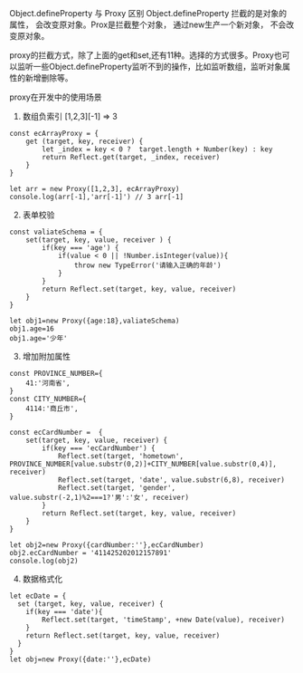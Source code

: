 Object.defineProperty 与 Proxy 区别
Object.defineProperty 拦截的是对象的属性， 会改变原对象。Prox是拦截整个对象， 通过new生产一个新对象， 不会改变原对象。

proxy的拦截方式，除了上面的get和set,还有11种。选择的方式很多。Proxy也可以监听一些Object.defineProperty监听不到的操作，比如监听数组，监听对象属性的新增删除等。

proxy在开发中的使用场景
1. 数组负索引 [1,2,3][-1] => 3
```
const ecArrayProxy = {
    get (target, key, receiver) {
        let _index = key < 0 ?  target.length + Number(key) : key
        return Reflect.get(target, _index, receiver)
    }
}

let arr = new Proxy([1,2,3], ecArrayProxy)
console.log(arr[-1],'arr[-1]') // 3 arr[-1]
```
2. 表单校验
```
const valiateSchema = {
    set(target, key, value, receiver ) {
        if(key === 'age') {
            if(value < 0 || !Number.isInteger(value)){
                throw new TypeError('请输入正确的年龄')
            }
        }
        return Reflect.set(target, key, value, receiver)
    }
}

let obj1=new Proxy({age:18},valiateSchema)
obj1.age=16
obj1.age='少年'
```

3. 增加附加属性
```
const PROVINCE_NUMBER={
    41:'河南省',
}
const CITY_NUMBER={
    4114:'商丘市',
}

const ecCardNumber =  {
    set(target, key, value, receiver) {
        if(key === 'ecCardNumber') {
            Reflect.set(target, 'hometown', PROVINCE_NUMBER[value.substr(0,2)]+CITY_NUMBER[value.substr(0,4)], receiver)
            Reflect.set(target, 'date', value.substr(6,8), receiver)
            Reflect.set(target, 'gender', value.substr(-2,1)%2===1?'男':'女', receiver)
        }
        return Reflect.set(target, key, value, receiver)
    }
}

let obj2=new Proxy({cardNumber:''},ecCardNumber)
obj2.ecCardNumber = '411425202012157891'
console.log(obj2)
```
4. 数据格式化
```
let ecDate = {
  set (target, key, value, receiver) {
    if(key === 'date'){
        Reflect.set(target, 'timeStamp', +new Date(value), receiver)
    }
    return Reflect.set(target, key, value, receiver)
  }
}
let obj=new Proxy({date:''},ecDate)
```

